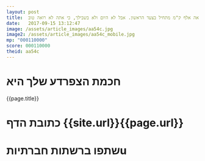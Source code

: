 ```yaml
---
layout: post
title:  גם מסע של מאה אלף ק"מ מתחיל בצעד הראשון. אבל לא היום ולא בשבילך, כי אתה לא רואה טוב.
date:   2017-09-15 13:12:47
image: /assets/article_images/aa54c.jpg
image2: /assets/article_images/aa54c_mobile.jpg
mp: "000110000"
score: 000110000
theid: aa54c
---
```

# חכמת הצפרדע שלך היא
{{page.title}}

# כתובת הדף {{site.url}}{{page.url}}
# שתפו ברשתות חברתיותu